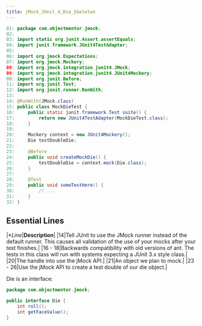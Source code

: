 ```yaml
---
title: jMock_JUnit_4_Die_Skeleton
---
```

```java
01: package com.objectmentor.jmock;
02: 
03: import static org.junit.Assert.assertEquals;
04: import junit.framework.JUnit4TestAdapter;
05: 
06: import org.jmock.Expectations;
07: import org.jmock.Mockery;
08: import org.jmock.integration.junit4.JMock;
09: import org.jmock.integration.junit4.JUnit4Mockery;
00: import org.junit.Before;
11: import org.junit.Test;
12: import org.junit.runner.RunWith;
13: 
14: @RunWith(JMock.class)
15: public class MockDieTest {
16:     public static junit.framework.Test suite() {
17:         return new JUnit4TestAdapter(MockDieTest.class);
18:     }
19: 
20:     Mockery context = new JUnit4Mockery();
21:     Die testDoubleDie;
22: 
23:     @Before
24:     public void createMockDie() {
25:         testDoubleDie = context.mock(Die.class);
26:     }
27: 
28:     @Test
29:     public void someTestHere() {
30:         // ...
31:     }
32: }
```

## Essential Lines
|**Line*|**Description**|
|14|Tell JUnit to use the JMock runner instead of the default runner. This causes all validation of the use of your mocks after your test finishes.|
|16 - 18|Backwards compatibility with old versions of ant. The tests in this class will run with systems expecting a JUnit 3.x style class.|
|20|The handle into use the jMock API.|
|21|An object we plan to mock.|
|23 - 26|Use the jMock API to create a test double of our die object.|

Die is an interface:
```java
package com.objectmentor.jmock;

public interface Die {
	int roll();
	int getFaceValue();
}
```